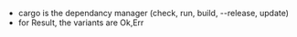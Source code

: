 * cargo is the dependancy manager (check, run, build, --release, update)
* for Result, the variants are Ok,Err